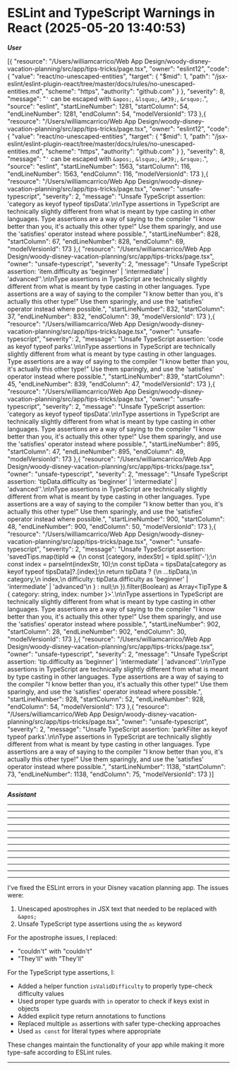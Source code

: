 <!-- Generated by SpecStory -->

# ESLint and TypeScript Warnings in React (2025-05-20 13:40:53)

_**User**_

[{
	"resource": "/Users/williamcarrico/Web App Design/woody-disney-vacation-planning/src/app/tips-tricks/page.tsx",
	"owner": "eslint12",
	"code": {
		"value": "react/no-unescaped-entities",
		"target": {
			"$mid": 1,
			"path": "/jsx-eslint/eslint-plugin-react/tree/master/docs/rules/no-unescaped-entities.md",
			"scheme": "https",
			"authority": "github.com"
		}
	},
	"severity": 8,
	"message": "`'` can be escaped with `&apos;`, `&lsquo;`, `&#39;`, `&rsquo;`.",
	"source": "eslint",
	"startLineNumber": 1281,
	"startColumn": 54,
	"endLineNumber": 1281,
	"endColumn": 54,
	"modelVersionId": 173
},{
	"resource": "/Users/williamcarrico/Web App Design/woody-disney-vacation-planning/src/app/tips-tricks/page.tsx",
	"owner": "eslint12",
	"code": {
		"value": "react/no-unescaped-entities",
		"target": {
			"$mid": 1,
			"path": "/jsx-eslint/eslint-plugin-react/tree/master/docs/rules/no-unescaped-entities.md",
			"scheme": "https",
			"authority": "github.com"
		}
	},
	"severity": 8,
	"message": "`'` can be escaped with `&apos;`, `&lsquo;`, `&#39;`, `&rsquo;`.",
	"source": "eslint",
	"startLineNumber": 1563,
	"startColumn": 116,
	"endLineNumber": 1563,
	"endColumn": 116,
	"modelVersionId": 173
},{
	"resource": "/Users/williamcarrico/Web App Design/woody-disney-vacation-planning/src/app/tips-tricks/page.tsx",
	"owner": "unsafe-typescript",
	"severity": 2,
	"message": "Unsafe TypeScript assertion: 'category as keyof typeof tipsData'.\n\nType assertions in TypeScript are technically slightly different from what is meant by type casting in other languages. Type assertions are a way of saying to the compiler \"I know better than you, it's actually this other type!\" Use them sparingly, and use the 'satisfies' operator instead where possible.",
	"startLineNumber": 828,
	"startColumn": 67,
	"endLineNumber": 828,
	"endColumn": 69,
	"modelVersionId": 173
},{
	"resource": "/Users/williamcarrico/Web App Design/woody-disney-vacation-planning/src/app/tips-tricks/page.tsx",
	"owner": "unsafe-typescript",
	"severity": 2,
	"message": "Unsafe TypeScript assertion: 'item.difficulty as 'beginner' | 'intermediate' | 'advanced''.\n\nType assertions in TypeScript are technically slightly different from what is meant by type casting in other languages. Type assertions are a way of saying to the compiler \"I know better than you, it's actually this other type!\" Use them sparingly, and use the 'satisfies' operator instead where possible.",
	"startLineNumber": 832,
	"startColumn": 37,
	"endLineNumber": 832,
	"endColumn": 39,
	"modelVersionId": 173
},{
	"resource": "/Users/williamcarrico/Web App Design/woody-disney-vacation-planning/src/app/tips-tricks/page.tsx",
	"owner": "unsafe-typescript",
	"severity": 2,
	"message": "Unsafe TypeScript assertion: 'code as keyof typeof parks'.\n\nType assertions in TypeScript are technically slightly different from what is meant by type casting in other languages. Type assertions are a way of saying to the compiler \"I know better than you, it's actually this other type!\" Use them sparingly, and use the 'satisfies' operator instead where possible.",
	"startLineNumber": 839,
	"startColumn": 45,
	"endLineNumber": 839,
	"endColumn": 47,
	"modelVersionId": 173
},{
	"resource": "/Users/williamcarrico/Web App Design/woody-disney-vacation-planning/src/app/tips-tricks/page.tsx",
	"owner": "unsafe-typescript",
	"severity": 2,
	"message": "Unsafe TypeScript assertion: 'category as keyof typeof tipsData'.\n\nType assertions in TypeScript are technically slightly different from what is meant by type casting in other languages. Type assertions are a way of saying to the compiler \"I know better than you, it's actually this other type!\" Use them sparingly, and use the 'satisfies' operator instead where possible.",
	"startLineNumber": 895,
	"startColumn": 47,
	"endLineNumber": 895,
	"endColumn": 49,
	"modelVersionId": 173
},{
	"resource": "/Users/williamcarrico/Web App Design/woody-disney-vacation-planning/src/app/tips-tricks/page.tsx",
	"owner": "unsafe-typescript",
	"severity": 2,
	"message": "Unsafe TypeScript assertion: 'tipData.difficulty as 'beginner' | 'intermediate' | 'advanced''.\n\nType assertions in TypeScript are technically slightly different from what is meant by type casting in other languages. Type assertions are a way of saying to the compiler \"I know better than you, it's actually this other type!\" Use them sparingly, and use the 'satisfies' operator instead where possible.",
	"startLineNumber": 900,
	"startColumn": 48,
	"endLineNumber": 900,
	"endColumn": 50,
	"modelVersionId": 173
},{
	"resource": "/Users/williamcarrico/Web App Design/woody-disney-vacation-planning/src/app/tips-tricks/page.tsx",
	"owner": "unsafe-typescript",
	"severity": 2,
	"message": "Unsafe TypeScript assertion: 'savedTips.map(tipId => {\n            const [category, indexStr] = tipId.split('-');\n            const index = parseInt(indexStr, 10);\n            const tipData = tipsData[category as keyof typeof tipsData]?.[index];\n            return tipData ? {\n                ...tipData,\n                category,\n                index,\n                difficulty: tipData.difficulty as 'beginner' | 'intermediate' | 'advanced'\n            } : null;\n        }).filter(Boolean) as Array<TipType & { category: string, index: number }>'.\n\nType assertions in TypeScript are technically slightly different from what is meant by type casting in other languages. Type assertions are a way of saying to the compiler \"I know better than you, it's actually this other type!\" Use them sparingly, and use the 'satisfies' operator instead where possible.",
	"startLineNumber": 902,
	"startColumn": 28,
	"endLineNumber": 902,
	"endColumn": 30,
	"modelVersionId": 173
},{
	"resource": "/Users/williamcarrico/Web App Design/woody-disney-vacation-planning/src/app/tips-tricks/page.tsx",
	"owner": "unsafe-typescript",
	"severity": 2,
	"message": "Unsafe TypeScript assertion: 'tip.difficulty as 'beginner' | 'intermediate' | 'advanced''.\n\nType assertions in TypeScript are technically slightly different from what is meant by type casting in other languages. Type assertions are a way of saying to the compiler \"I know better than you, it's actually this other type!\" Use them sparingly, and use the 'satisfies' operator instead where possible.",
	"startLineNumber": 928,
	"startColumn": 52,
	"endLineNumber": 928,
	"endColumn": 54,
	"modelVersionId": 173
},{
	"resource": "/Users/williamcarrico/Web App Design/woody-disney-vacation-planning/src/app/tips-tricks/page.tsx",
	"owner": "unsafe-typescript",
	"severity": 2,
	"message": "Unsafe TypeScript assertion: 'parkFilter as keyof typeof parks'.\n\nType assertions in TypeScript are technically slightly different from what is meant by type casting in other languages. Type assertions are a way of saying to the compiler \"I know better than you, it's actually this other type!\" Use them sparingly, and use the 'satisfies' operator instead where possible.",
	"startLineNumber": 1138,
	"startColumn": 73,
	"endLineNumber": 1138,
	"endColumn": 75,
	"modelVersionId": 173
}]

---

_**Assistant**_



---



---



---



---



---



---



---



---



---



---



---



---

I've fixed the ESLint errors in your Disney vacation planning app. The issues were:

1. Unescaped apostrophes in JSX text that needed to be replaced with `&apos;`
2. Unsafe TypeScript type assertions using the `as` keyword

For the apostrophe issues, I replaced:
- "couldn't" with "couldn&apos;t" 
- "They'll" with "They&apos;ll"

For the TypeScript type assertions, I:
- Added a helper function `isValidDifficulty` to properly type-check difficulty values
- Used proper type guards with `in` operator to check if keys exist in objects
- Added explicit type return annotations to functions
- Replaced multiple `as` assertions with safer type-checking approaches
- Used `as const` for literal types where appropriate

These changes maintain the functionality of your app while making it more type-safe according to ESLint rules.

---

